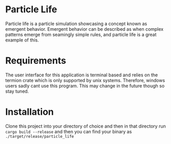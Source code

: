 # Particle Life
Particle life is a particle simulation showcasing a concept known as emergent behavior.
Emergent behavior can be described as when complex patterns emerge from seamingly simple rules, and particle life is a great example of this.

# Requirements
The user interface for this application is terminal based and relies on the termion crate which is only supported by unix systems. 
Therefore, windows users sadly cant use this program. This may change in the future though so stay tuned.

# Installation
Clone this project into your directory of choice and then in that directory run 
```cargo build --release```
and then you can find your binary as
```./target/release/particle_life```


